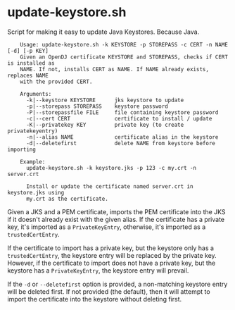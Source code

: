# update-keystore.sh
Script for making it easy to update Java Keystores. Because Java.

        Usage: update-keystore.sh -k KEYSTORE -p STOREPASS -c CERT -n NAME [-d] [-p KEY]
        Given an OpenDJ certificate KEYSTORE and STOREPASS, checks if CERT is installed as
        NAME. If not, installs CERT as NAME. If NAME already exists, replaces NAME
        with the provided CERT.

        Arguments:
          -k|--keystore KEYSTORE      jks keystore to update
          -p|--storepass STOREPASS    keystore password
          -P|--storepassfile FILE     file containing keystore password
          -c|--cert CERT              certificate to install / update
          -K|--privatekey KEY         private key (to create privatekeyentry)
          -n|--alias NAME             certificate alias in the keystore
          -d|--deletefirst            delete NAME from keystore before importing

        Example:
          update-keystore.sh -k keystore.jks -p 123 -c my.crt -n server.crt

          Install or update the certificate named server.crt in keystore.jks using
          my.crt as the certificate.

Given a JKS and a PEM certificate, imports the PEM certificate into the JKS if it doesn't already exist with the given alias. If the certificate has a private key, it's imported as a `PrivateKeyEntry`, otherwise, it's imported as a `trustedCertEntry`.

If the certificate to import has a private key, but the keystore only has a `trustedCertEntry`, the keystore entry will be replaced by the private key. However, if the certificate to import does not have a private key, but the keystore has a `PrivateKeyEntry`, the keystore entry will prevail.

If the `-d` or `--deletefirst` option is provided, a non-matching keystore entry will be deleted first. If not provided (the default), then it will attempt to import the certificate into the keystore without deleting first.

